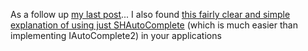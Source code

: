 As a follow up [my last post](http://weblogs.asp.net/duncanma/posts/38416.aspx)... I also found [this fairly clear and simple explanation of using just SHAutoComplete](http://www.vbaccelerator.com/home/NET/Code/Libraries/Shell_Projects/Auto-File_Completion_for_Text_Boxes_and_Combo_Boxes/article.asp) (which is much easier than implementing IAutoComplete2) in your applications